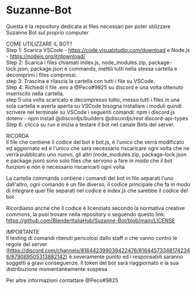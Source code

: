 # Suzanne-Bot
Questa è la repository dedicata ai files necessari per poter utilizzare Suzanne Bot sul proprio computer


COME UTILIZZARE IL BOT?<br/>
Step 1: Scarica VSCode - https://code.visualstudio.com/download e Node.js - https://nodejs.org/it/download/ <br/>
Step 2: Scarica i files chiamati index.js, node_modules.zip, package-lock.json, package.json e commands, mettili tutti nella stessa cartella e decomprimi i files compressi.<br/>
step 3: Trascina e rilascia la cartella con tutti i file su VSCode.<br/>
Step 4: Richiedi il file .env a @Peco#9825 su discord e una volta ottenuto inseriscilo nella cartella.<br/>
step 5 una volta scaricato e decompresso tutto, messo tutti i files in una sola cartella e averla aperta su VSCode bisogna installare i moduli quindi scrivere nel terminale su VSCode i seguenti comandi: npm i discord.js dotenv - npm install @discordjs/builders @discordjs/rest discord-api-types</br>
Step 6: clicca su run e inizia a testare il bot nel canale Bots del server.<br/>


RICORDA<br/>
Il file che contiene il codice del bot è bot.js, è l'unico che verrà modificato ed aggiornato ed è l'unico che sarà necessario riscaricare ogni volta che ne verrà pubblicato uno nuovo, gli altri (node_modules.zip, package-lock.json e package.json) sono solo files che servono a fare in modo che il bot funzioni e non è necessario riscaricarli ogni volta

La cartella commands contiene i comandi del bot in file separati l'uno dall'altro, ogni comando è un file diverso, il codice principale che fa in modo di integrare quei file separati nel codice è index.js che sarebbe il codice del bot

Ricordiamo anche che il codice è licenziato secondo la normativa creative commons, la puoi trovare nella repository o seguendo questo link: https://github.com/BlenderItaliaHub/Suzanne-Bot/blob/main/LICENSE

IMPORTANTE<br/>
Il testing di comandi ritenuti pericolosi dallo staff o che vanno contro le regole del server (https://discord.com/channels/816442399039422476/816445733481742346/879089505313882142) è severamente punito ed i responsabili saranno soggetti a gravi conseguenze. Il token del bot sarà riaggiornato e la sua distribuzione momentaneamente sospesa

Per altre informazioni contattare @Peco#9825
